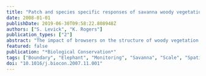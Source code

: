 ```yaml
---
title: "Patch and species specific responses of savanna woody vegetation to browser exclusion"
date: 2008-01-01
publishDate: 2019-06-30T09:58:22.808948Z
authors: ["S. Levick", "K. Rogers"]
publication_types: ["2"]
abstract: "The impact of browsers on the structure of woody vegetation has been well documented in savanna landscapes but the spatial distribution of these impacts is poorly understood. Savannas are structurally heterogeneous and the effects of browsers are unlikely to be evenly distributed across them. A mammalian exclosure in northern Kruger Park, South Africa, was used to explore the impacts of 15 years of browser exclusion on woody vegetation across a wetland/upland boundary. Woody patches inside the exclosure were taller than those outside of the exclosure and differential patch and species specific responses were observed within and without the exclosure. A boundary between upland and wetland patch types showed the greatest response to browser exclusion in terms of woody species composition, height and stem diameter. Browser impacts are not distributed evenly across the landscape, but are focused on certain patch and species types. Browsers have the potential to markedly alter system heterogeneity. Landscape heterogeneity is an integral component of biodiversity, but is often not explicitly dealt with in protected area management. Typically monitoring of vegetation change in conservation areas occurs at broad scales and would not detect the change in either the patch type or species specific responses identified in this study. We recommend that protected area managers adopt a multi-scaled, spatially explicit approach to monitoring change in the landscape. Boundaries between patch types provide valuable indicators of browser mediated changes. © 2007 Elsevier Ltd. All rights reserved."
featured: false
publication: "*Biological Conservation*"
tags: ["Boundary", "Elephant", "Monitoring", "Savanna", "Scale", "Spatial"]
doi: "10.1016/j.biocon.2007.11.001"
---
```


